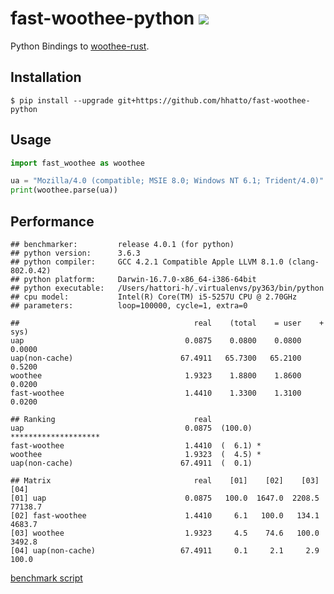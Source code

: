 # fast-woothee-python [![](https://travis-ci.org/hhatto/fast-woothee-python.svg?branch=master)](https://travis-ci.org/hhatto/fast-woothee-python)

Python Bindings to [woothee-rust](https://github.com/woothee/woothee-rust).

## Installation

```
$ pip install --upgrade git+https://github.com/hhatto/fast-woothee-python
```

## Usage

```python
import fast_woothee as woothee

ua = "Mozilla/4.0 (compatible; MSIE 8.0; Windows NT 6.1; Trident/4.0)"
print(woothee.parse(ua))
```

## Performance

```
## benchmarker:         release 4.0.1 (for python)
## python version:      3.6.3
## python compiler:     GCC 4.2.1 Compatible Apple LLVM 8.1.0 (clang-802.0.42)
## python platform:     Darwin-16.7.0-x86_64-i386-64bit
## python executable:   /Users/hattori-h/.virtualenvs/py363/bin/python
## cpu model:           Intel(R) Core(TM) i5-5257U CPU @ 2.70GHz
## parameters:          loop=100000, cycle=1, extra=0

##                                       real    (total    = user    + sys)
uap                                    0.0875    0.0800    0.0800    0.0000
uap(non-cache)                        67.4911   65.7300   65.2100    0.5200
woothee                                1.9323    1.8800    1.8600    0.0200
fast-woothee                           1.4410    1.3300    1.3100    0.0200

## Ranking                               real
uap                                    0.0875  (100.0) ********************
fast-woothee                           1.4410  (  6.1) *
woothee                                1.9323  (  4.5) *
uap(non-cache)                        67.4911  (  0.1)

## Matrix                                real    [01]    [02]    [03]    [04]
[01] uap                               0.0875   100.0  1647.0  2208.5 77138.7
[02] fast-woothee                      1.4410     6.1   100.0   134.1  4683.7
[03] woothee                           1.9323     4.5    74.6   100.0  3492.8
[04] uap(non-cache)                   67.4911     0.1     2.1     2.9   100.0

```

[benchmark script](https://gist.github.com/hhatto/c951a981e8a3ee4d1bbcf96cb93d5f5e)
